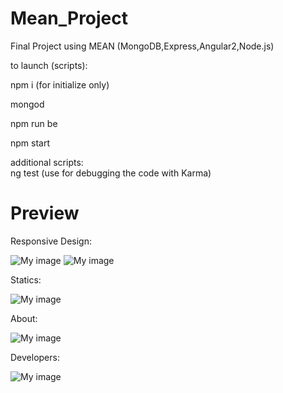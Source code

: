 # Mean_Project
Final Project using MEAN (MongoDB,Express,Angular2,Node.js)

to launch (scripts):

npm i (for initialize only)

mongod

npm run be

npm start

additional scripts:       
ng test (use for debugging the code with Karma)

# Preview

Responsive Design:

![My image](http://i65.tinypic.com/nb820z.png)
![My image](http://i66.tinypic.com/2rrxf92.png)

Statics:

![My image](http://i67.tinypic.com/4pxo9t.png)

About:

![My image](http://i66.tinypic.com/egaiyf.png)

Developers:

![My image](http://i63.tinypic.com/11tptg1.png)


